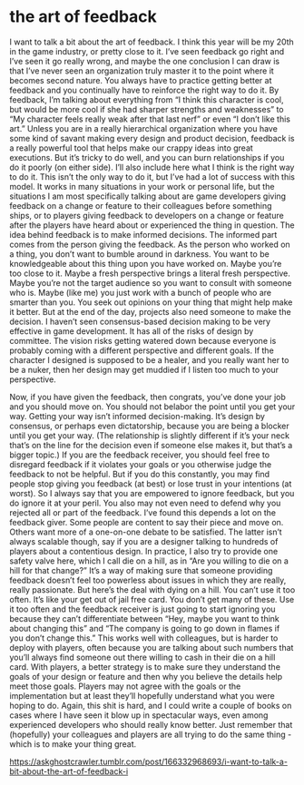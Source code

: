 # the art of feedback

I want to talk a bit about the art of feedback. 
I think this year will be my 20th in the game industry, or pretty close to it. I’ve seen feedback go right and I’ve seen it go really wrong, and maybe the one conclusion I can draw is that I’ve never seen an organization truly master it to the point where it becomes second nature. You always have to practice getting better at feedback and you continually have to reinforce the right way to do it.
By feedback, I’m talking about everything from “I think this character is cool, but would be more cool if she had sharper strengths and weaknesses” to “My character feels really weak after that last nerf” or even “I don’t like this art.”
 Unless you are in a really hierarchical organization where you have some kind of savant making every design and product decision, feedback is a really powerful tool that helps make our crappy ideas into great executions. 
But it’s tricky to do well, and you can burn relationships if you do it poorly (on either side).
I’ll also include here what I think is the right way to do it. This isn’t the only way to do it, but I’ve had a lot of success with this model. It works in many situations in your work or personal life, but the situations I am most specifically talking about are game developers giving feedback on a change or feature to their colleagues before something ships, or to players giving feedback to developers on a change or feature after the players have heard about or experienced the thing in question.
The idea behind feedback is to make informed decisions. The informed part comes from the person giving the feedback. As the person who worked on a thing, you don’t want to bumble around in darkness. You want to be knowledgeable about this thing upon you have worked on. Maybe you’re too close to it. Maybe a fresh perspective brings a literal fresh perspective. Maybe you’re not the target audience so you want to consult with someone who is. Maybe (like me) you just work with a bunch of people who are smarter than you. You seek out opinions on your thing that might help make it better.
But at the end of the day, projects also need someone to make the decision. I haven’t seen consensus-based decision making to be very effective in game development. It has all of the risks of design by committee. The vision risks getting watered down because everyone is probably coming with a different perspective and different goals. If the character I designed is supposed to be a healer, and you really want her to be a nuker, then her design may get muddied if I listen too much to your perspective.

Now, if you have given the feedback, then congrats, you’ve done your job and you should move on. You should not belabor the point until you get your way. Getting your way isn’t informed decision-making. It’s design by consensus, or perhaps even dictatorship, because you are being a blocker until you get your way. (The relationship is slightly different if it’s your neck that’s on the line for the decision even if someone else makes it, but that’s a bigger topic.)
If you are the feedback receiver, you should feel free to disregard feedback if it violates your goals or you otherwise judge the feedback to not be helpful. But if you do this constantly, you may find people stop giving you feedback (at best) or lose trust in your intentions (at worst). So I always say that you are empowered to ignore feedback, but you do ignore it at your peril. 
You also may not even need to defend why you rejected all or part of the feedback. I’ve found this depends a lot on the feedback giver. Some people are content to say their piece and move on. Others want more of a one-on-one debate to be satisfied. The latter isn’t always scalable though, say if you are a designer talking to hundreds of players about a contentious design.
In practice, I also try to provide one safety valve here, which I call die on a hill, as in “Are you willing to die on a hill for that change?” It’s a way of making sure that someone providing feedback doesn’t feel too powerless about issues in which they are really, really passionate. But here’s the deal with dying on a hill. You can’t use it too often. It’s like your get out of jail free card. You don’t get many of these. Use it too often and the feedback receiver is just going to start ignoring you because they can’t differentiate between “Hey, maybe you want to think about changing this” and “The company is going to go down in flames if you don’t change this.” 
This works well with colleagues, but is harder to deploy with players, often because you are talking about such numbers that you’ll always find someone out there willing to cash in their die on a hill card. 
With players, a better strategy is to make sure they understand the goals of your design or feature and then why you believe the details help meet those goals. Players may not agree with the goals or the implementation but at least they’ll hopefully understand what you were hoping to do.
Again, this shit is hard, and I could write a couple of books on cases where I have seen it blow up in spectacular ways, even among experienced developers who should really know better. 
Just remember that (hopefully) your colleagues and players are all trying to do the same thing - which is to make your thing great.

https://askghostcrawler.tumblr.com/post/166332968693/i-want-to-talk-a-bit-about-the-art-of-feedback-i
